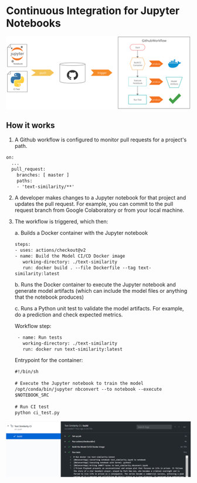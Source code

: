 # Continuous Integration for Jupyter Notebooks

![Workflow](Model%20CI.svg)

## How it works
1. A Github workflow is configured to monitor pull requests for a project's path.
  ```
  on:
    ...
    pull_request:
      branches: [ master ]
      paths:
      - 'text-similarity/**'
  ```

2. A developer makes changes to a Jupyter notebook for that project and updates the pull request. For example, you can commit to the pull request branch from Google Colaboratory or from your local machine.

3. The workflow is triggered, which then:
  
   a. Builds a Docker container with the Jupyter notebook
   ```
   steps:
   - uses: actions/checkout@v2
   - name: Build the Model CI/CD Docker image
      working-directory: ./text-similarity
      run: docker build . --file Dockerfile --tag text-similarity:latest
   ```
   
   b. Runs the Docker container to execute the Jupyter notebook and generate model artifacts (which can include the model files or anything that the notebook produces)
   
   c. Runs a Python unit test to validate the model artifacts. For example, do a prediction and check expected metrics.

   Workflow step:
   ```
    - name: Run tests
      working-directory: ./text-similarity
      run: docker run text-similarity:latest
   ```
      
   Entrypoint for the container:
   ```
   #!/bin/sh

   # Execute the Jupyter notebook to train the model
   /opt/conda/bin/jupyter nbconvert --to notebook --execute $NOTEBOOK_SRC

   # Run CI test
   python ci_test.py
   ```

  ![example workflow](example.png)

